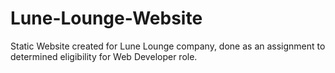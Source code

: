 # Lune-Lounge-Website
Static Website created for Lune Lounge company, done as an assignment to determined eligibility for Web Developer role.
